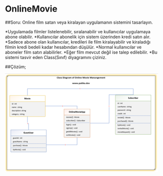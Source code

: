 # OnlineMovie

##Soru:
Online film satan veya kiralayan uygulamanın sistemini tasarlayın.

*Uygulamada filmler listelenebilir, sıralanabilir ve kullanıcılar uygulamaya abone olabilir.
*Kullanıcılar abonelik için sistem üzerinden kredi satın alır.
*Sadece abone olan kullanıcılar, kredileri ile film kiralayabilir ve kiraladığı filmin kredi bedeli kadar hesabından düşülür.
*Normal kullanıcılar ve aboneler film satın alabilirler.
*Eğer film mevcut değil ise talep edilebilir.
*Bu sistemi tasvir eden Class(Sınıf) diyagramını çiziniz.

##Çözüm;

![Class Diagram Table](https://github.com/ulutas/OnlineMovie/blob/main/Screenshot_1.png)

